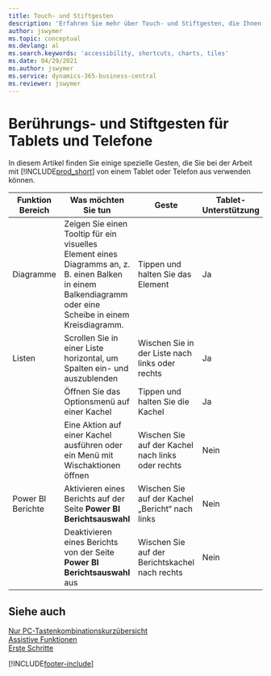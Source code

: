 ```yaml
---
title: Touch- und Stiftgesten
description: 'Erfahren Sie mehr über Touch- und Stiftgesten, die Ihnen helfen, effizient mit Ihren Daten von Tablets und Telefonen zu arbeiten.'
author: jswymer
ms.topic: conceptual
ms.devlang: al
ms.search.keywords: 'accessibility, shortcuts, charts, tiles'
ms.date: 04/29/2021
ms.author: jswymer
ms.service: dynamics-365-business-central
ms.reviewer: jswymer
---
```


# Berührungs- und Stiftgesten für Tablets und Telefone 

In diesem Artikel finden Sie einige spezielle Gesten, die Sie bei der Arbeit mit [!INCLUDE[prod_short](includes/prod_short.md)] von einem Tablet oder Telefon aus verwenden können.

|Funktion Bereich|Was möchten Sie tun|Geste|Tablet-Unterstützung|Telefon-Unterstützung|
|------------|----------------------|-------|--------------|-------------|
|Diagramme|Zeigen Sie einen Tooltip für ein visuelles Element eines Diagramms an, z. B. einen Balken in einem Balkendiagramm oder eine Scheibe in einem Kreisdiagramm.|Tippen und halten Sie das Element|Ja|Ja|
|Listen|Scrollen Sie in einer Liste horizontal, um Spalten ein- und auszublenden|Wischen Sie in der Liste nach links oder rechts|Ja|Nein|
||Öffnen Sie das Optionsmenü auf einer Kachel|Tippen und halten Sie die Kachel|Ja|Ja|
||Eine Aktion auf einer Kachel ausführen oder ein Menü mit Wischaktionen öffnen |Wischen Sie auf der Kachel nach links oder rechts|Nein|Ja|
|Power BI Berichte|Aktivieren eines Berichts auf der Seite **Power BI Berichtsauswahl** |Wischen Sie auf der Kachel „Bericht“ nach links|Nein|Ja|
||Deaktivieren eines Berichts von der Seite **Power BI Berichtsauswahl** aus |Wischen Sie auf der Berichtskachel nach rechts|Nein|Ja|

<!-- ## Charts

Business Central built-in charts display useful information about business data and KPIs. You can get additional information about the data by using the tooltips that are available on top of the data. To access a tooltip, tap and hold or hover over the data.

-->

## Siehe auch

[Nur PC-Tastenkombinationskurzübersicht](keyboard-shortcuts-cheatsheet.md)  
[Assistive Funktionen](ui-accessibility.md)  
[Erste Schritte](/dynamics365/business-central/ui-get-ready-business)  

[!INCLUDE[footer-include](includes/footer-banner.md)]